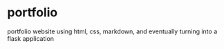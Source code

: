 # portfolio
portfolio website using html, css, markdown, and eventually turning into a flask application

